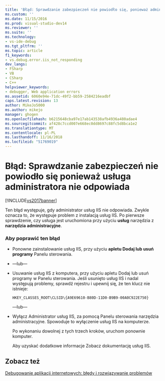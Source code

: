 ```yaml
---
title: 'Błąd: Sprawdzanie zabezpieczeń nie powiodło się, ponieważ administrator usług IIS nie odpowiada. | Dokumentacja firmy Microsoft'
ms.custom: ''
ms.date: 11/15/2016
ms.prod: visual-studio-dev14
ms.reviewer: ''
ms.suite: ''
ms.technology:
- vs-ide-debug
ms.tgt_pltfrm: ''
ms.topic: article
f1_keywords:
- vs.debug.error.iis_not_responding
dev_langs:
- FSharp
- VB
- CSharp
- C++
helpviewer_keywords:
- debugger, Web application errors
ms.assetid: 6060e94e-71dc-49f2-bb59-2584216eadbf
caps.latest.revision: 13
author: MikeJo5000
ms.author: mikejo
manager: ghogen
ms.openlocfilehash: b6215648cba97e17ab143538afb4936a480adae4
ms.sourcegitcommit: af428c7ccd007e668ec0dd8697c88fc5d8bca1e2
ms.translationtype: MT
ms.contentlocale: pl-PL
ms.lasthandoff: 11/16/2018
ms.locfileid: "51769019"
---
```

# <a name="error-a-security-check-failed-because-the-iis-admin-service-did-not-respond"></a>Błąd: Sprawdzanie zabezpieczeń nie powiodło się ponieważ usługa administratora nie odpowiada
[!INCLUDE[vs2017banner](../includes/vs2017banner.md)]

Ten błąd występuje, gdy administrator usług IIS nie odpowiada. Zwykle oznacza to, że występuje problem z instalacją usług IIS. Po pierwsze sprawdzenie, czy usługa jest uruchomiona przy użyciu **usług** narzędzia z **narzędzia administracyjne**.  
  
### <a name="to-correct-this-error"></a>Aby poprawić ten błąd  
  
-   Ponowne zainstalowanie usług IIS, przy użyciu **apletu Dodaj lub usuń programy** Panelu sterowania.  
  
-   —lub—  
  
-   Usuwanie usług IIS z komputera, przy użyciu apletu Dodaj lub usuń programy w Panelu sterowania. Jeśli usunięto usług IIS i nadal występują problemy, sprawdź rejestru i upewnij się, że ten klucz nie istnieje:  
  
    ```  
    HKEY_CLASSES_ROOT\CLSID\{A9E69610-B80D-11D0-B9B9-00A0C922E750}  
    ```  
  
     —lub—  
  
-   Wyłącz Administrator usług IIS, za pomocą Panelu sterowania narzędzia administracyjne. Spowoduje to wyłączenie usług IIS na komputerze.  
  
     Po wykonaniu dowolnej z tych trzech kroków, uruchom ponownie komputer.  
  
     Aby uzyskać dodatkowe informacje Zobacz dokumentację usług IIS.  
  
## <a name="see-also"></a>Zobacz też  
 [Debugowanie aplikacji internetowych: błędy i rozwiązywanie problemów](../debugger/debugging-web-applications-errors-and-troubleshooting.md)



